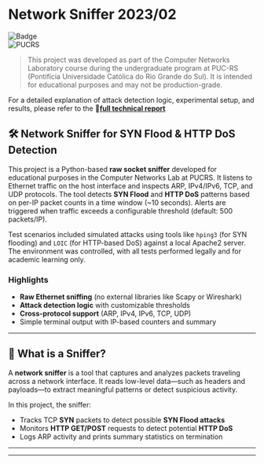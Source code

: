 # Network Sniffer 2023/02

![Badge](https://img.shields.io/badge/Educational-blue?style=for-the-badge&logo=academia) \
![PUCRS](https://img.shields.io/badge/Made%20at-PUCRS-blue?style=flat-square&logo=bookstack&logoColor=white)


> This project was developed as part of the Computer Networks Laboratory course during the undergraduate program at PUC-RS (Pontifícia Universidade Católica do Rio Grande do Sul). It is intended for educational purposes and may not be production-grade.

For a detailed explanation of attack detection logic, experimental setup, and results, please refer to the 🔗[**full technical report**](./report.pdf)

## 🛠️ Network Sniffer for SYN Flood & HTTP DoS Detection

This project is a Python-based **raw socket sniffer** developed for educational purposes in the Computer Networks Lab at PUCRS. It listens to Ethernet traffic on the host interface and inspects ARP, IPv4/IPv6, TCP, and UDP protocols. The tool detects **SYN Flood** and **HTTP DoS** patterns based on per-IP packet counts in a time window (\~10 seconds). Alerts are triggered when traffic exceeds a configurable threshold (default: 500 packets/IP).

Test scenarios included simulated attacks using tools like `hping3` (for SYN flooding) and `LOIC` (for HTTP-based DoS) against a local Apache2 server. The environment was controlled, with all tests performed legally and for academic learning only.

### Highlights

* **Raw Ethernet sniffing** (no external libraries like Scapy or Wireshark)
* **Attack detection logic** with customizable thresholds
* **Cross-protocol support** (ARP, IPv4, IPv6, TCP, UDP)
* Simple terminal output with IP-based counters and summary
  
---

## 📡 What is a Sniffer?

A **network sniffer** is a tool that captures and analyzes packets traveling across a network interface. It reads low-level data—such as headers and payloads—to extract meaningful patterns or detect suspicious activity.

In this project, the sniffer:

* Tracks TCP **SYN** packets to detect possible **SYN Flood attacks**
* Monitors **HTTP GET/POST** requests to detect potential **HTTP DoS**
* Logs ARP activity and prints summary statistics on termination

---
---


